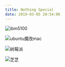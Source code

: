 ```yaml
---
title: Nothing Special
date: 2019-03-05 20:54:06
---
```

![ibm5100](https://t0ugh.github.io/2019/03/03/YAML%E5%AD%A6%E4%B9%A0/IBM_5100.jpg)

![ubuntu魔改mac](https://t0ugh.github.io/2019/03/06/%E5%8A%A8%E6%80%81%E8%A7%84%E5%88%92/ubuntu%E9%AD%94%E6%94%B9MAC.png)

![树莓派](https://t0ugh.github.io/2019/03/06/%E5%8A%A8%E6%80%81%E8%A7%84%E5%88%92/Raspberry_Pi.png)

![芝芝](https://t0ugh.github.io/2019/03/03/YAML%E5%AD%A6%E4%B9%A0/zhizhi.jpg)